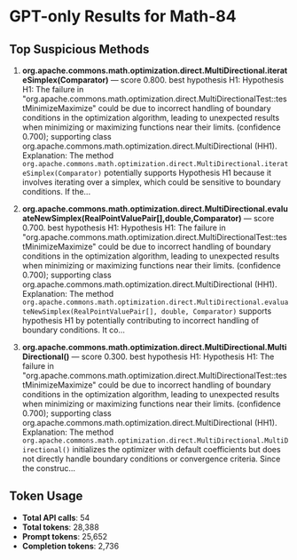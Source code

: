 # GPT-only Results for Math-84

## Top Suspicious Methods

1. **org.apache.commons.math.optimization.direct.MultiDirectional.iterateSimplex(Comparator)** — score 0.800. best hypothesis H1: Hypothesis H1: The failure in "org.apache.commons.math.optimization.direct.MultiDirectionalTest::testMinimizeMaximize" could be due to incorrect handling of boundary conditions in the optimization algorithm, leading to unexpected results when minimizing or maximizing functions near their limits. (confidence 0.700); supporting class org.apache.commons.math.optimization.direct.MultiDirectional (HH1).
    Explanation: The method `org.apache.commons.math.optimization.direct.MultiDirectional.iterateSimplex(Comparator)` potentially supports Hypothesis H1 because it involves iterating over a simplex, which could be sensitive to boundary conditions. If the...

2. **org.apache.commons.math.optimization.direct.MultiDirectional.evaluateNewSimplex(RealPointValuePair[],double,Comparator)** — score 0.700. best hypothesis H1: Hypothesis H1: The failure in "org.apache.commons.math.optimization.direct.MultiDirectionalTest::testMinimizeMaximize" could be due to incorrect handling of boundary conditions in the optimization algorithm, leading to unexpected results when minimizing or maximizing functions near their limits. (confidence 0.700); supporting class org.apache.commons.math.optimization.direct.MultiDirectional (HH1).
    Explanation: The method `org.apache.commons.math.optimization.direct.MultiDirectional.evaluateNewSimplex(RealPointValuePair[], double, Comparator)` supports hypothesis H1 by potentially contributing to incorrect handling of boundary conditions. It co...

3. **org.apache.commons.math.optimization.direct.MultiDirectional.MultiDirectional()** — score 0.300. best hypothesis H1: Hypothesis H1: The failure in "org.apache.commons.math.optimization.direct.MultiDirectionalTest::testMinimizeMaximize" could be due to incorrect handling of boundary conditions in the optimization algorithm, leading to unexpected results when minimizing or maximizing functions near their limits. (confidence 0.700); supporting class org.apache.commons.math.optimization.direct.MultiDirectional (HH1).
    Explanation: The method `org.apache.commons.math.optimization.direct.MultiDirectional.MultiDirectional()` initializes the optimizer with default coefficients but does not directly handle boundary conditions or convergence criteria. Since the construc...


## Token Usage

- **Total API calls**: 54
- **Total tokens**: 28,388
- **Prompt tokens**: 25,652
- **Completion tokens**: 2,736
